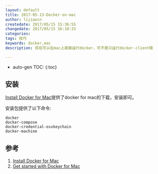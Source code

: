 ```yaml
---
layout: default
title: 2017-05-13-Docker-on-mac
author: lijiaocn
createdate: 2017/05/15 15:36:55
changedate: 2017/05/15 16:10:33
categories:
tags: 技巧
keywords: docker,mac
description: 现在可以在mac上直接运行docker，可不是只运行docker-client哦

---
```


* auto-gen TOC:
{:toc}

## 安装

[Install Docker for Mac][1]提供了docker for mac的下载，安装即可。

安装包提供了以下命令:

	docker 
	docker-compose
	docker-credential-osxkeychain
	docker-machine

## 参考

1. [Install Docker for Mac][1]
2. [Get started with Docker for Mac][2]

[1]: https://docs.docker.com/docker-for-mac/install/  "Install Docker for Mac" 
[2]: https://docs.docker.com/docker-for-mac/  "Get started with Docker for Mac" 
